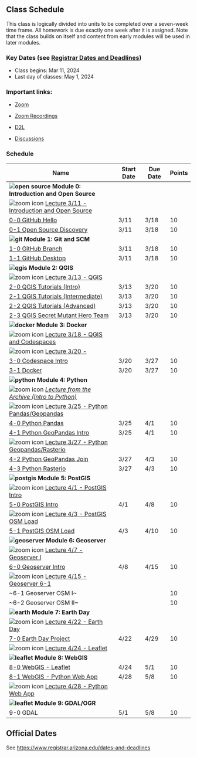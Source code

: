 
## Class Schedule

This class is logically divided into units to be completed over a seven-week time frame. All homework is due exactly one week after it is assigned. Note that the class builds on itself and content from early modules will be used in later modules.

### Key Dates (see [Registrar Dates and Deadlines](https://registrar.arizona.edu/dates-and-deadlines))
- Class begins: Mar 11, 2024
- Last day of classes:  May 1, 2024

### Important links:

- [Zoom](https://arizona.zoom.us/j/83740442775)
- [Zoom Recordings](https://arizona.hosted.panopto.com/Panopto/Pages/Sessions/List.aspx?folderID=97ef9efa-336a-4834-9815-b129011280c2)

- [D2L](https://d2l.arizona.edu/d2l/home/1435548)
- [Discussions](https://github.com/ua-gist604b-s24/syllabus/discussions)

### Schedule

|  **Name** | **Start Date** | **Due Date** | **Points** |
| --- | --- | --- | ---  |
|  **![open source](./media/open-source-32.png) Module 0: Introduction and Open Source** |  |  |  |
| ![zoom icon](media/play-icon.png) [Lecture 3/11 - Introduction and Open Source](https://arizona.hosted.panopto.com/Panopto/Pages/Viewer.aspx?id=48b2dba2-78d2-4d58-83af-b131004c4ed2) | | | |
|  [0-0 GitHub Hello](https://classroom.github.com/a/8FVZrdks) | 3/11 | 3/18 | 10 |
|  [0-1 Open Source Discovery](https://classroom.github.com/a/LuNel1UU) | 3/11 | 3/18 | 10 |
|  **![git](./media/git-32.png) Module 1: Git and SCM** |  |  |  |
|  [1-0 GitHub Branch](https://classroom.github.com/a/J2H9HitQ) | 3/11 | 3/18 | 10 |
|  [1-1 GitHub Desktop](https://classroom.github.com/a/Q-dRA1rw) | 3/11 | 3/18 | 10 |
|  **![qgis](./media/qgis-32.png) Module 2: QGIS** |  |  |  | 
| ![zoom icon](media/play-icon.png) [Lecture 3/13 - QGIS](https://arizona.hosted.panopto.com/Panopto/Pages/Viewer.aspx?id=323bb383-f382-49be-86e8-b133004aac39) | | | |
|  [2-0 QGIS Tutorials (Intro)](https://classroom.github.com/a/wnoHjLNU) | 3/13 | 3/20 | 10 |
|  [2-1 QGIS Tutorials (Intermediate)](https://classroom.github.com/a/Ea3_aeAA) | 3/13 | 3/20 | 10 |
|  [2-2 QGIS Tutorials (Advanced)](https://classroom.github.com/a/_7rhW51U) | 3/13 | 3/20 | 10 |
|  [2-3 QGIS Secret Mutant Hero Team](https://classroom.github.com/a/-FWbMNKS) | 3/13 | 3/20 | 10 |
|  **![docker](./media/docker-32.png) Module 3: Docker** |  |  |  |
| ![zoom icon](media/play-icon.png) [Lecture 3/18 - QGIS and Codespaces](https://arizona.hosted.panopto.com/Panopto/Pages/Viewer.aspx?id=8466eb30-d81c-4606-9cbc-b138003b0d43) | | | |
| ![zoom icon](media/play-icon.png) [Lecture 3/20 - ](https://arizona.hosted.panopto.com/Panopto/Pages/Viewer.aspx?id=96435969-95ae-43d3-8dc9-b13a00444e9c)
|  [3-0 Codespace Intro](https://classroom.github.com/a/OOdam6WB) | 3/20 | 3/27 | 10 |
|  [3-1 Docker](https://classroom.github.com/a/xt-dtgnf) | 3/20 | 3/27 | 10 |
|  **![python](./media/python-32.png) Module 4: Python** |  |  |  |
|  ![zoom icon](media/play-icon.png) [_Lecture from the Archive (Intro to Python)_](https://arizona.hosted.panopto.com/Panopto/Pages/Viewer.aspx?id=83304fba-424f-430f-87e1-adcc00448e6e) |  |  |  |
| ![zoom icon](media/play-icon.png) [Lecture 3/25 - Python Pandas/Geopandas](https://arizona.hosted.panopto.com/Panopto/Pages/Viewer.aspx?id=d859f6bc-86a4-4b3f-93ec-b13f00473332) |  |  |  |
|  [4-0 Python Pandas](https://classroom.github.com/a/tNcizRL5) | 3/25 | 4/1 | 10 |
|  [4-1 Python GeoPandas Intro](https://classroom.github.com/a/8kvbftOH) | 3/25 | 4/1 | 10 |
| ![zoom icon](media/play-icon.png) [Lecture 3/27 - Python Geopandas/Rasterio](https://arizona.hosted.panopto.com/Panopto/Pages/Viewer.aspx?id=5cf80246-be49-49bd-a59c-b14100545bf9)
|  [4-2 Python GeoPandas Join](https://classroom.github.com/a/NWptj9Gq) | 3/27 | 4/3 | 10 |
|  [4-3 Python Rasterio](https://classroom.github.com/a/KhowS9ih)| 3/27 | 4/3 | 10 |
|  **![postgis](./media/postgis-32.png) Module 5: PostGIS** |  |  |  |
| ![zoom icon](media/play-icon.png) [Lecture 4/1 - PostGIS Intro](https://arizona.hosted.panopto.com/Panopto/Pages/Viewer.aspx?id=4a118600-8af7-42c7-b71b-b146003ccf6d)
|  [5-0 PostGIS Intro](https://classroom.github.com/a/s_w7QcCS) | 4/1 | 4/8 | 10 |
| ![zoom icon](media/play-icon.png) [Lecture 4/3 - PostGIS OSM Load](https://arizona.hosted.panopto.com/Panopto/Pages/Viewer.aspx?id=a4e06652-3842-48fe-a758-b148005a79cb)
|  [5-1 PostGIS OSM Load](https://classroom.github.com/a/HcAg11dl) | 4/3 | 4/10 | 10 |
|  **![geoserver](./media/geoserver-32.png) Module 6: Geoserver** |  |  |  |
| ![zoom icon](media/play-icon.png) [Lecture 4/7 - Geoserver I](https://arizona.hosted.panopto.com/Panopto/Pages/Viewer.aspx?id=e1395489-c131-4e32-a655-b14d003905c9)
|  [6-0 Geoserver Intro](https://classroom.github.com/a/gs04MuH-) | 4/8 | 4/15 | 10 |
| ![zoom icon](media/play-icon.png) [Lecture 4/15 - Geoserver 6-1](https://arizona.hosted.panopto.com/Panopto/Pages/Viewer.aspx?id=25afff2b-0161-469c-9ec7-b15400360004)
|  ~6-1 Geoserver OSM I~|  |  | 10 |
|  ~6-2 Geoserver OSM II~ |  |  | 10 |
|  **![earth](./media/earth-32.png) Module 7: Earth Day** |  |  |  |
| ![zoom icon](media/play-icon.png) [Lecture 4/22 - Earth Day](https://arizona.hosted.panopto.com/Panopto/Pages/Viewer.aspx?id=3252333b-4b7f-412a-a742-b15b003bb2e3)
|  [7-0 Earth Day Project](https://classroom.github.com/a/SvyYtRLM) | 4/22 | 4/29 | 10 |
| ![zoom icon](media/play-icon.png) [Lecture 4/24 - Leaflet](https://arizona.hosted.panopto.com/Panopto/Pages/Viewer.aspx?id=5779acb9-87f8-4a98-906e-b15d002c1f52)
|  **![leaflet](./media/leaflet-32.png) Module 8: WebGIS** |  |  |  |
|  [8-0 WebGIS - Leaflet](https://classroom.github.com/a/1ZtZSAfj) | 4/24 | 5/1 | 10 |
|  [8-1 WebGIS - Python Web App](https://classroom.github.com/a/t0zH1ytq) | 4/28| 5/8 | 10 |
| ![zoom icon](media/play-icon.png) [Lecture 4/28 - Python Web App](https://arizona.hosted.panopto.com/Panopto/Pages/Viewer.aspx?id=999d02e2-9276-4464-bcd6-b161004be3bc)
|  **![leaflet](./media/gdal-32.png) Module 9: GDAL/OGR** |  |  |  |
|  9-0 GDAL | 5/1 | 5/8 | 10 |

## Official Dates
See https://www.registrar.arizona.edu/dates-and-deadlines


